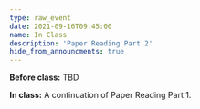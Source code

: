 ```yaml
---
type: raw_event
date: 2021-09-16T09:45:00
name: In Class
description: 'Paper Reading Part 2'
hide_from_announcments: true
---
```


**Before class:** TBD

**In class:** A continuation of Paper Reading Part 1. 
